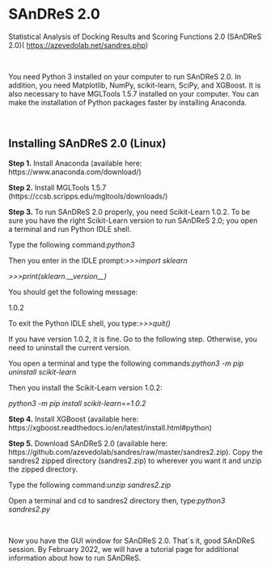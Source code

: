 # SAnDReS 2.0
Statistical Analysis of Docking Results and Scoring Functions 2.0 (SAnDReS 2.0)(
https://azevedolab.net/sandres.php)
<P>&nbsp;</P>
You need Python 3 installed on your computer to run SAnDReS 2.0. In addition, you need Matplotlib, NumPy, scikit-learn, SciPy, and XGBoost. It is also necessary to have MGLTools 1.5.7 installed on your computer. You can make the installation of Python packages faster by installing Anaconda. 
<P>&nbsp;</P>
<H2>Installing SAnDReS 2.0 (Linux)</H2>  
<P><B>Step 1.</B> Install Anaconda (available here: https://www.anaconda.com/download/)</P>
<P><B>Step 2.</B> Install MGLTools 1.5.7 (https://ccsb.scripps.edu/mgltools/downloads/)</P>
<P><B>Step 3.</B> To run SAnDReS 2.0 properly, you need Scikit-Learn 1.0.2. To be sure you have the right Scikit-Learn version to run SAnDReS 2.0; you open a terminal and run Python IDLE shell. 
<P>Type the following command:<I>python3</I></P>
<P>Then you enter in the IDLE prompt:<I>>>>import sklearn</P>
<P>>>>print(sklearn.__version__)</I></P>
You should get the following message: 
<P>1.0.2</P>
<P>To exit the Python IDLE shell, you type:<I>>>>quit()</I></P>
If you have version 1.0.2, it is fine. Go to the following step. Otherwise, you need to uninstall the current version. 
<P>You open a terminal and type the following commands:<I>python3 -m pip uninstall scikit-learn</I></P>
Then you install the Scikit-Learn version 1.0.2:
<P><I>python3 -m pip install scikit-learn==1.0.2</I></P></P>
<P><B>Step 4.</B> Install XGBoost (available here: https://xgboost.readthedocs.io/en/latest/install.html#python)</P>
<P><B>Step 5.</B> Download SAnDReS 2.0 (available here: https://github.com/azevedolab/sandres/raw/master/sandres2.zip). Copy the sandres2 zipped directory (sandres2.zip) to wherever you want it and unzip the zipped directory. 
<P>Type the following command:<I>unzip sandres2.zip</I></P>
<P>Open a terminal and cd to sandres2 directory then, type:<I>python3 sandres2.py</I></P> 
<P>&nbsp;</P><P>
<P>Now you have the GUI window for SAnDReS 2.0. That´s it, good SAnDReS session. By February 2022, we will have a tutorial page for additional information about how to run SAnDReS.</P>
